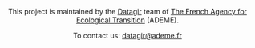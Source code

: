 <p align="center">This project is maintained by the <a href="https://datagir.ademe.fr/">Datagir</a> team of <a href="https://www.ademe.fr/en/frontpage/">The French Agency for Ecological Transition</a> (ADEME).</p>

<p align="center">To contact us: <a href="mailto:datagir@ademe.fr">datagir@ademe.fr</a></p>
